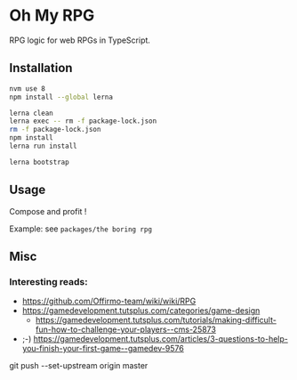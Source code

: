 # Oh My RPG

RPG logic for web RPGs in TypeScript.

## Installation
```bash
nvm use 8
npm install --global lerna

lerna clean
lerna exec -- rm -f package-lock.json
rm -f package-lock.json
npm install
lerna run install

lerna bootstrap
```

## Usage
Compose and profit !

Example: see `packages/the boring rpg`


## Misc

### Interesting reads:
* https://github.com/Offirmo-team/wiki/wiki/RPG
* https://gamedevelopment.tutsplus.com/categories/game-design
  * https://gamedevelopment.tutsplus.com/tutorials/making-difficult-fun-how-to-challenge-your-players--cms-25873
* ;-) https://gamedevelopment.tutsplus.com/articles/3-questions-to-help-you-finish-your-first-game--gamedev-9576




git push --set-upstream origin master
